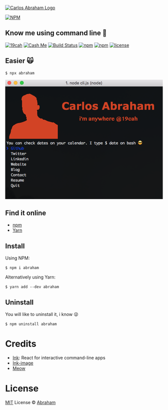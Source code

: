 [![Carlos Abraham Logo](https://avatars3.githubusercontent.com/u/21347264?s=50&v=4)](https://19cah.com)

[![NPM](https://nodei.co/npm/abraham.png?compact=true)](https://nodei.co/npm/abraham/)

## Know me using command line 🎸

[![19cah](https://19cah.com/badge.svg)](https://github.com/19cah)
[![Cash Me](https://cdn.abraham.gq/badges/cash-me.svg)](https://cash.me/$19cah)
[![Build Status](https://img.shields.io/travis/19cah/abraham.svg?logo=travis)](https://travis-ci.org/19cah/abraham)
[![npm](https://img.shields.io/npm/v/abraham.svg)](https://www.npmjs.com/package/abraham)
[![npm](https://img.shields.io/npm/dt/abraham.svg)](https://www.npmjs.com/package/abraham)
[![license](https://img.shields.io/github/license/19cah/abraham.svg)](https://github.com/19cah/abraham/blob/master/LICENSE)


## Easier 🙀

```
$ npx abraham
```

![eg](resources/eg.png)


## Find it online

* [npm](https://www.npmjs.com/package/abraham)
* [Yarn](https://yarnpkg.com/en/package/abraham)

## Install

Using NPM:

```
$ npm i abraham
```
Alternatively using Yarn:

```
$ yarn add --dev abraham
```

## Uninstall

You will like to uninstall it, i know 😜

```
$ npm uninstall abraham
```

# Credits

- [Ink](https://github.com/vadimdemedes/ink): React for interactive command-line apps
- [Ink-image](https://github.com/kevva/ink-image)
- [Meow](https://github.com/sindresorhus/meow)

# License

[MIT](https://github.com/19cah/abraham/blob/master/LICENSE) License © [Abraham](https://github.com/19cah)
